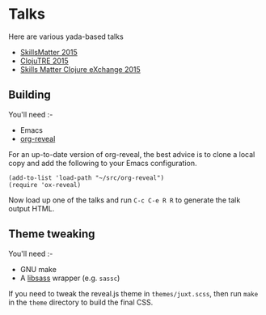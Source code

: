 # Talks

Here are various yada-based talks

* [SkillsMatter 2015](skillsmatter-reagent.html)
* [ClojuTRE 2015](clojutre-2015.html)
* [Skills Matter Clojure eXchange 2015](clojurex-2015.html)

## Building

You'll need :-

* Emacs
* [org-reveal](https://github.com/yjwen/org-reveal)

For an up-to-date version of org-reveal, the best advice is to clone a
local copy and add the following to your Emacs configuration.

```elisp
(add-to-list 'load-path "~/src/org-reveal")
(require 'ox-reveal)
```

Now load up one of the talks and run `C-c C-e R R` to generate the talk output HTML.

## Theme tweaking

You'll need :-

* GNU make
* A [libsass](http://sass-lang.com/libsass) wrapper (e.g. `sassc`)

If you need to tweak the reveal.js theme in `themes/juxt.scss`, then run
`make` in the `theme` directory to build the final CSS.
